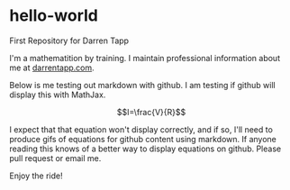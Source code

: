 # hello-world
First Repository for Darren Tapp

I'm a mathematition by training.  I maintain professional information about me at [darrentapp.com](https://www.darrentapp.com/).

Below is me testing out markdown with github.   I am testing if github will display this with MathJax.

$$I=\frac{V}{R}$$

I expect that that equation won't display correctly, and if so, I'll need to produce gifs of equations for github content using markdown.  If anyone reading this knows of a better way to display equations on github.  Please pull request or email me.

Enjoy the ride!
